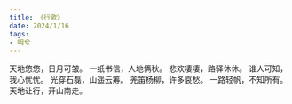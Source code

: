 ```yaml
---
title: 《行歌》
date: 2024/1/16
tags:
- 明兮
---
```

天地悠悠，日月可皱。
一纸书信，人地俩秋。
悲欢凄凄，路驿休休。
谁人可知，我心忧忧。
光穿石磊，山遥云筹。
羌笛杨柳，许多哀愁。
一路轻帆，不知所有。
天地让行，开山南走。

